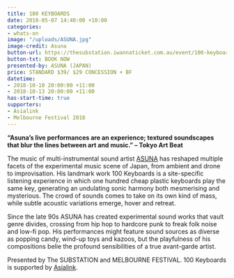 ```yaml
---
title: 100 KEYBOARDS
date: 2018-05-07 14:40:00 +10:00
categories:
- whats-on
image: "/uploads/ASUNA.jpg"
image-credit: Asuna
button-url: https://thesubstation.iwannaticket.com.au/event/100-keyboards-MTUyNzQ
button-txt: BOOK NOW
presented-by: ASUNA (JAPAN)
price: STANDARD $39/ $29 CONCESSION + BF
datetime:
- 2018-10-10 20:00:00 +11:00
- 2018-10-13 20:00:00 +11:00
has-start-time: true
supporters:
- Asialink
- Melbourne Festival 2018
---
```



**“Asuna’s live performances are an experience; textured soundscapes that blur the lines between art and music.”
– Tokyo Art Beat**


The music of multi-instrumental sound artist [ASUNA](https://sites.google.com/site/aaaaasunaaaaa/) has reshaped multiple facets of the experimental music scene of Japan, from ambient and drone to improvisation. His landmark work 100 Keyboards is a site-specific listening experience in which one hundred cheap plastic keyboards play the same key, generating an undulating sonic harmony both mesmerising and mysterious. The crowd of sounds comes to take on its own kind of mass, while subtle acoustic variations emerge, hover and retreat.

Since the late 90s ASUNA has created experimental sound works that vault genre divides, crossing from hip hop to hardcore punk to freak folk noise and low-fi pop. His performances might feature sound sources as diverse as popping candy, wind-up toys and kazoos, but the playfulness of his compositions belie the profound sensibilities of a true avant-garde artist. 

Presented by The SUBSTATION and MELBOURNE FESTIVAL. 100 Keyboards is supported by [Asialink](https://asialink.unimelb.edu.au/home). 
